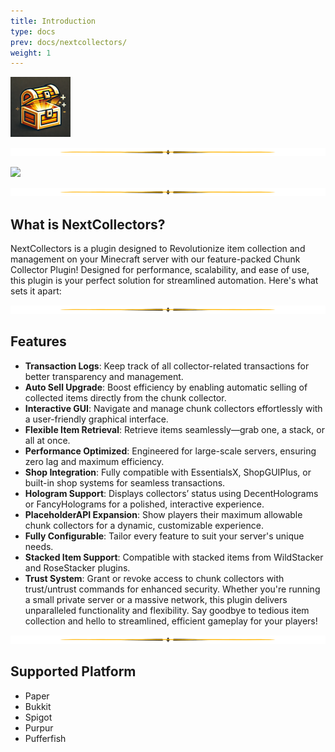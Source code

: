 ```yaml
---
title: Introduction
type: docs
prev: docs/nextcollectors/
weight: 1
---
```


![](nextcollectors.png)

![](line.png)

![](nextcollectors.gif)

![](line.png)

## What is NextCollectors?
NextCollectors is a plugin designed to Revolutionize item collection and management on your Minecraft server with our feature-packed Chunk Collector Plugin! Designed for performance, scalability, and ease of use, this plugin is your perfect solution for streamlined automation. Here's what sets it apart:

![](line.png)

## Features
- **Transaction Logs**: Keep track of all collector-related transactions for better transparency and management.
- **Auto Sell Upgrade**: Boost efficiency by enabling automatic selling of collected items directly from the chunk collector.
- ️**Interactive GUI**: Navigate and manage chunk collectors effortlessly with a user-friendly graphical interface.
- **Flexible Item Retrieval**: Retrieve items seamlessly—grab one, a stack, or all at once.
- **Performance Optimized**: Engineered for large-scale servers, ensuring zero lag and maximum efficiency.
- **Shop Integration**: Fully compatible with EssentialsX, ShopGUIPlus, or built-in shop systems for seamless transactions.
- **Hologram Support**: Displays collectors’ status using DecentHolograms or FancyHolograms for a polished, interactive experience.
- **PlaceholderAPI Expansion**: Show players their maximum allowable chunk collectors for a dynamic, customizable experience.
- ️**Fully Configurable**: Tailor every feature to suit your server's unique needs.
- **Stacked Item Support**: Compatible with stacked items from WildStacker and RoseStacker plugins.
- **Trust System**: Grant or revoke access to chunk collectors with trust/untrust commands for enhanced security.
Whether you're running a small private server or a massive network, this plugin delivers unparalleled functionality and flexibility. Say goodbye to tedious item collection and hello to streamlined, efficient gameplay for your players!​

![](line.png)

## Supported Platform
- Paper
- Bukkit
- Spigot
- Purpur
- Pufferfish